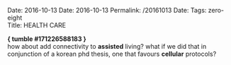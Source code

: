 Date: 2016-10-13
Date: 2016-10-13
Permalink: /20161013
Date: 
Tags:  zero-eight  
Title: HEALTH CARE
  
**{ tumble #171226588183 }**  
how about add connectivity to **assisted** living? what if we did that in conjunction of a korean phd thesis, one that favours **cellular** protocols?  
